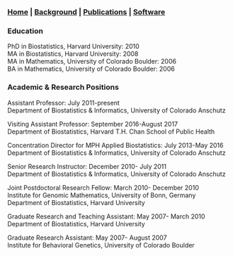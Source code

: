 ### [Home](https://SharonLutz.github.io) | [Background](https://SharonLutz.github.io/background) | [Publications](https://SharonLutz.github.io/publications) | [Software](https://SharonLutz.github.io/software)

### Education
PhD in Biostatistics, Harvard University: 2010<br>
MA in Biostatistics, Harvard University: 2008<br>
MA in Mathematics, University of Colorado Boulder: 2006<br>
BA in Mathematics, University of Colorado Boulder: 2006

### Academic & Research Positions
Assistant Professor: July 2011-present<br>
Department of Biostatistics & Informatics, University of Colorado Anschutz

Visiting Assistant Professor: September 2016-August 2017<br>
Department of Biostatistics, Harvard T.H. Chan School of Public Health

Concentration Director for MPH Applied Biostatistics: July 2013-May 2016<br>
Department of Biostatistics & Informatics, University of Colorado Anschutz 

Senior Research Instructor: December 2010- July 2011<br>
Department of Biostatistics & Informatics, University of Colorado Anschutz

Joint Postdoctoral Research Fellow: March 2010- December 2010<br>
Institute for Genomic Mathematics, University of Bonn, Germany<br>
Department of Biostatistics, Harvard University

Graduate Research and Teaching Assistant: May 2007- March 2010 <br>
Department of Biostatistics, Harvard University

Graduate Research Assistant: May 2007- August 2007 <br>
Institute for Behavioral Genetics, University of Colorado Boulder
